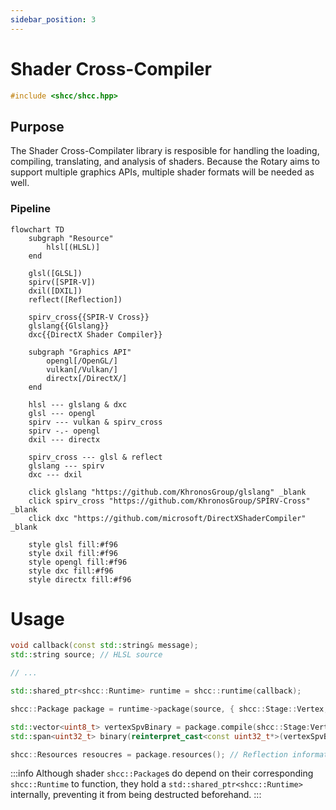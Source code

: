 ```yaml
---
sidebar_position: 3
---
```


# Shader Cross-Compiler

```cpp
#include <shcc/shcc.hpp>
```

## Purpose

The Shader Cross-Compilater library is resposible for handling the loading, compiling, translating, and analysis of shaders.
Because the Rotary aims to support multiple graphics APIs, multiple shader formats will be needed as well.

### Pipeline

```mermaid
flowchart TD
    subgraph "Resource"
        hlsl[(HLSL)]
    end

    glsl([GLSL])
    spirv([SPIR-V])
    dxil([DXIL])
    reflect([Reflection])

    spirv_cross{{SPIR-V Cross}}
    glslang{{Glslang}}
    dxc{{DirectX Shader Compiler}}

    subgraph "Graphics API"
        opengl[/OpenGL/]
        vulkan[/Vulkan/]
        directx[/DirectX/]
    end

    hlsl --- glslang & dxc
    glsl --- opengl
    spirv --- vulkan & spirv_cross
    spirv -.- opengl
    dxil --- directx

    spirv_cross --- glsl & reflect
    glslang --- spirv
    dxc --- dxil

    click glslang "https://github.com/KhronosGroup/glslang" _blank
    click spirv_cross "https://github.com/KhronosGroup/SPIRV-Cross" _blank
    click dxc "https://github.com/microsoft/DirectXShaderCompiler" _blank

    style glsl fill:#f96
    style dxil fill:#f96
    style opengl fill:#f96
    style dxc fill:#f96
    style directx fill:#f96
```

# Usage

```cpp
void callback(const std::string& message);
std::string source; // HLSL source

// ...

std::shared_ptr<shcc::Runtime> runtime = shcc::runtime(callback);

shcc::Package package = runtime->package(source, { shcc::Stage::Vertex, shcc::Stage::Fragment });

std::vector<uint8_t> vertexSpvBinary = package.compile(shcc::Stage:Vertex, shcc::Language::Spirv);
std::span<uint32_t> binary(reinterpret_cast<const uint32_t*>(vertexSpvBinary.data()), vertexSpvBinary.size() / 4);

shcc::Resources resoucres = package.resources(); // Reflection information
```

:::info
Although shader `shcc::Package`s do depend on their corresponding `shcc::Runtime` to function, they hold a `std::shared_ptr<shcc::Runtime>`
internally, preventing it from being destructed beforehand.
:::